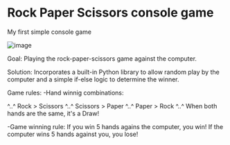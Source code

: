 # Rock Paper Scissors console game
My first simple console game


![image](https://user-images.githubusercontent.com/119063181/215332762-29ec6aa7-727b-4c1c-98fb-4fbc23bb304a.png)



Goal: Playing the rock-paper-scissors game against the computer.

Solution: Incorporates a built-in Python library to allow random play by the computer and a simple if-else logic to determine the winner.

Game rules:
  -Hand winnig combinations:
  
  ^..^ Rock > Scissors
  ^..^ Scissors > Paper
  ^..^ Paper > Rock
  ^..^ When both hands are the same, it's a Draw!
  
   -Game winning rule:
 If you win 5 hands agains the computer, you win! If the computer wins 5 hands against you, you lose!
  
